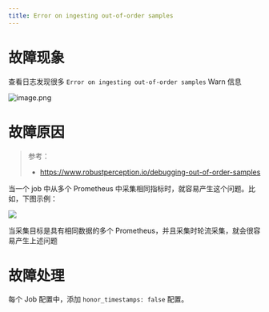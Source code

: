 ```yaml
---
title: Error on ingesting out-of-order samples
---
```


# 故障现象

查看日志发现很多 `Error on ingesting out-of-order samples` Warn 信息

![image.png](https://notes-learning.oss-cn-beijing.aliyuncs.com/rpaa9g/1629643964887-eaa5bc33-94fb-4add-8424-f40dfd65ec02.png)

# 故障原因

> 参考：
> - <https://www.robustperception.io/debugging-out-of-order-samples>

当一个 job 中从多个 Prometheus 中采集相同指标时，就容易产生这个问题。比如，下图示例：

![](https://notes-learning.oss-cn-beijing.aliyuncs.com/rpaa9g/1629687458928-d2444080-a4ff-406c-8a70-76fa687459ae.jpeg)

当采集目标是具有相同数据的多个 Prometheus，并且采集时轮流采集，就会很容易产生上述问题

# 故障处理

每个 Job 配置中，添加 `honor_timestamps: false` 配置。
